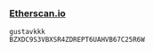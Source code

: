 ### [Etherscan.io](https://etherscan.io/myapikey)
    gustavkkk
    BZXDC9S3VBXSR4ZDREPT6UAHVB67C25R6W

